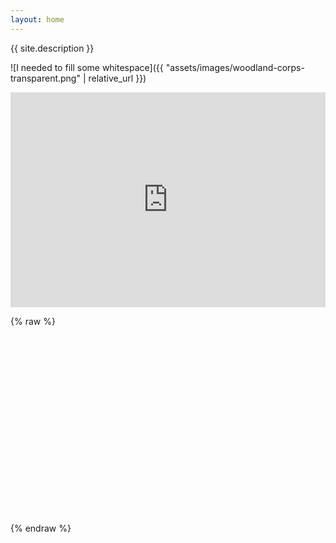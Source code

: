 ```yaml
---
layout: home
---
```


{{ site.description }}

![I needed to fill some whitespace]({{ "assets/images/woodland-corps-transparent.png" | relative_url }})

<div style="padding:68.25% 0 0 0;position:relative;"><iframe src="https://player.vimeo.com/video/1087569852?h=1698be0c90&amp;badge=0&amp;autopause=0&amp;player_id=0&amp;app_id=58479&amp;autoplay=1&amp;muted=1&amp;loop=1" frameborder="0" allow="autoplay; fullscreen; picture-in-picture; clipboard-write; encrypted-media" style="position:absolute;top:0;left:0;width:100%;height:100%;" title="CAVE_FINAL"></iframe></div><script src="https://player.vimeo.com/api/player.js"></script>

{% raw %}
<!-- Lottie Library -->
<script src="https://cdnjs.cloudflare.com/ajax/libs/lottie-web/5.10.2/lottie.min.js"></script>
<div id="lottie-animation" style="width:300px;height:300px;margin:auto;"></div>
<script>
lottie.loadAnimation({
  container: document.getElementById('lottie-animation'),
  renderer: 'svg',
  loop: true,
  autoplay: true,
  path: '/assets/lottie/stat-test.json'
});
</script>
{% endraw %}

